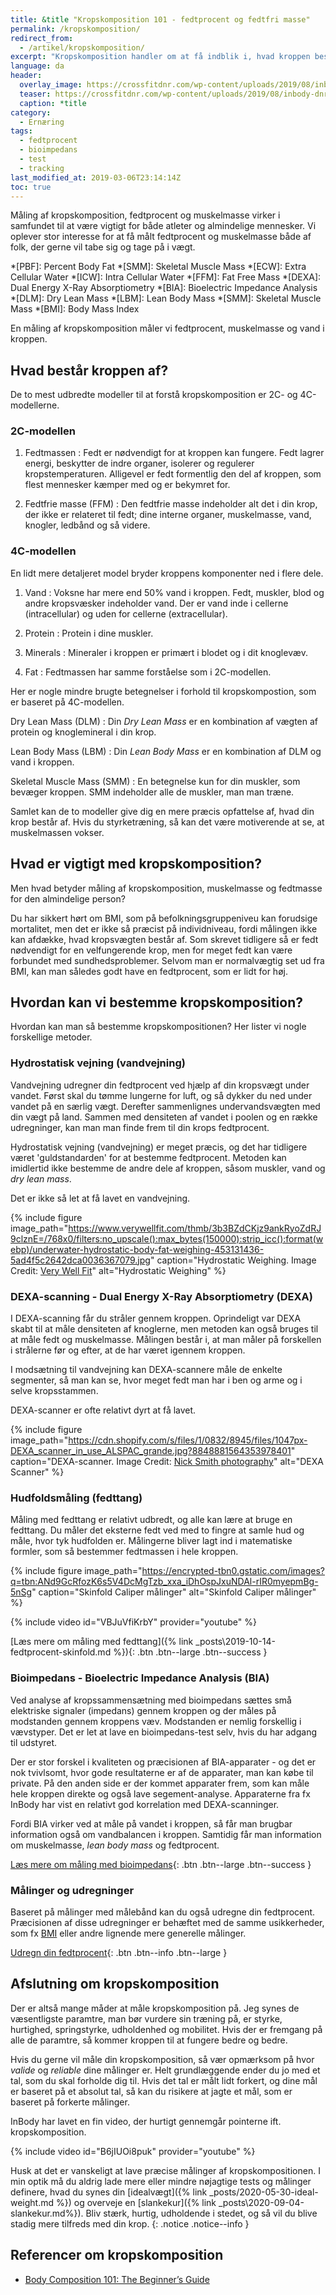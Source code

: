```yaml
---
title: &title "Kropskomposition 101 - fedtprocent og fedtfri masse"
permalink: /kropskomposition/
redirect_from:
  - /artikel/kropskomposition/
excerpt: "Kropskomposition handler om at få indblik i, hvad kroppen består af. Hvad er fedtprocenten og den fedtfri masse?"
language: da
header:
  overlay_image: https://crossfitdnr.com/wp-content/uploads/2019/08/inbody-dnr-570.jpg
  teaser: https://crossfitdnr.com/wp-content/uploads/2019/08/inbody-dnr-570.jpg
  caption: *title
category:
  - Ernæring
tags:
  - fedtprocent
  - bioimpedans
  - test
  - tracking
last_modified_at: 2019-03-06T23:14:14Z
toc: true
---
```


Måling af kropskomposition, fedtprocent og muskelmasse virker i samfundet til at være vigtigt for både atleter og almindelige mennesker. Vi oplever stor interesse for at få målt fedtprocent og muskelmasse både af folk, der gerne vil tabe sig og tage på i vægt.

*[PBF]: Percent Body Fat
*[SMM]: Skeletal Muscle Mass
*[ECW]: Extra Cellular Water
*[ICW]: Intra Cellular Water
*[FFM]: Fat Free Mass
*[DEXA]: Dual Energy X-Ray Absorptiometry
*[BIA]: Bioelectric Impedance Analysis
*[DLM]: Dry Lean Mass
*[LBM]: Lean Body Mass
*[SMM]: Skeletal Muscle Mass
*[BMI]: Body Mass Index

En måling af kropskomposition måler vi fedtprocent, muskelmasse og vand i kroppen. 

## Hvad består kroppen af?

De to mest udbredte modeller til at forstå kropskomposition er 2C- og 4C-modellerne.

### 2C-modellen

1. Fedtmassen
: Fedt er nødvendigt for at kroppen kan fungere. Fedt lagrer energi, beskytter de indre organer, isolerer og regulerer kropstemperaturen. Alligevel er fedt formentlig den del af kroppen, som flest mennesker kæmper med og er bekymret for.

2. Fedtfrie masse (FFM)
: Den fedtfrie masse indeholder alt det i din krop, der ikke er relateret til fedt; dine interne organer, muskelmasse, vand, knogler, ledbånd og så videre.

### 4C-modellen

En lidt mere detaljeret model bryder kroppens komponenter ned i flere dele.

1. Vand
: Voksne har mere end 50% vand i kroppen. Fedt, muskler, blod og andre kropsvæsker indeholder vand. Der er vand inde i cellerne (intracellular) og uden for cellerne (extracellular).

2. Protein
: Protein i dine muskler.

3. Minerals
: Mineraler i kroppen er primært i blodet og i dit knoglevæv.

4. Fat
: Fedtmassen har samme forståelse som i 2C-modellen.

Her er nogle mindre brugte betegnelser i forhold til kropskompostion, som er baseret på 4C-modellen.

Dry Lean Mass (DLM)
: Din _Dry Lean Mass_ er en kombination af vægten af protein og knoglemineral i din krop.

Lean Body Mass (LBM)
: Din _Lean Body Mass_ er en kombination af DLM og vand i kroppen.

Skeletal Muscle Mass (SMM)
: En betegnelse kun for din muskler, som bevæger kroppen. SMM indeholder alle de muskler, man man træne.

Samlet kan de to modeller give dig en mere præcis opfattelse af, hvad din krop består af. Hvis du styrketræning, så kan det være motiverende at se, at muskelmassen vokser.

## Hvad er vigtigt med kropskomposition?

Men hvad betyder måling af kropskomposition, muskelmasse og fedtmasse for den almindelige person?

Du har sikkert hørt om BMI, som på befolkningsgruppeniveu kan forudsige mortalitet, men det er ikke så præcist på individniveau, fordi målingen ikke kan afdække, hvad kropsvægten består af. Som skrevet tidligere så er fedt nødvendigt for en velfungerende krop, men for meget fedt kan være forbundet med sundhedsproblemer. Selvom man er normalvægtig set ud fra BMI, kan man således godt have en fedtprocent, som er lidt for høj.

## Hvordan kan vi bestemme kropskomposition?

Hvordan kan man så bestemme kropskompositionen? Her lister vi nogle forskellige metoder.

### Hydrostatisk vejning (vandvejning)

Vandvejning udregner din fedtprocent ved hjælp af din kropsvægt under vandet. Først skal du tømme lungerne for luft, og så dykker du ned under vandet på en særlig vægt. Derefter sammenlignes undervandsvægten med din vægt på land. Sammen med densiteten af vandet i poolen og en række udregninger, kan man man finde frem til din krops fedtprocent.

Hydrostatisk vejning (vandvejning) er meget præcis, og det har tidligere været 'guldstandarden' for at bestemme fedtprocent. Metoden kan imidlertid ikke bestemme de andre dele af kroppen, såsom muskler, vand og _dry lean mass_. 

Det er ikke så let at få lavet en vandvejning.

{% include figure image_path="https://www.verywellfit.com/thmb/3b3BZdCKjz9ankRyoZdRJ9clznE=/768x0/filters:no_upscale():max_bytes(150000):strip_icc():format(webp)/underwater-hydrostatic-body-fat-weighing-453131436-5ad4f5c2642dca0036367079.jpg" caption="Hydrostatic Weighing. Image Credit: [Very Well Fit](https://www.verywellfit.com)" alt="Hydrostatic Weighing" %}

### DEXA-scanning - Dual Energy X-Ray Absorptiometry (DEXA)

I DEXA-scanning får du stråler gennem kroppen. Oprindeligt var DEXA skabt til at måle densiteten af knoglerne, men metoden kan også bruges til at måle fedt og muskelmasse. Målingen består i, at man måler på forskellen i strålerne før og efter, at de har været igennem kroppen.

I modsætning til vandvejning kan DEXA-scannere måle de enkelte segmenter, så man kan se, hvor meget fedt man har i ben og arme og i selve kropsstammen.

DEXA-scanner er ofte relativt dyrt at få lavet.

{% include figure image_path="https://cdn.shopify.com/s/files/1/0832/8945/files/1047px-DEXA_scanner_in_use_ALSPAC_grande.jpg?8848881564353978401" caption="DEXA-scanner. Image Credit: [Nick Smith photography](http://www.nicksmithphotography.com/)" alt="DEXA Scanner" %}

### Hudfoldsmåling (fedttang)

Måling med fedttang er relativt udbredt, og alle kan lære at bruge en fedttang. Du måler det eksterne fedt ved med to fingre at samle hud og måle, hvor tyk hudfolden er. Målingerne bliver lagt ind i matematiske formler, som så bestemmer fedtmassen i hele kroppen.

{% include figure image_path="https://encrypted-tbn0.gstatic.com/images?q=tbn:ANd9GcRfozK6s5V4DcMgTzb_xxa_iDhOspJxuNDAl-rIR0myepmBg-5nSg" caption="Skinfold Caliper målinger" alt="Skinfold Caliper målinger" %}

{% include video id="VBJuVfiKrbY" provider="youtube" %}

[Læs mere om måling med fedttang]({% link _posts\2019-10-14-fedtprocent-skinfold.md %}){: .btn .btn--large .btn--success }

### Bioimpedans - Bioelectric Impedance Analysis (BIA)

Ved analyse af kropssammensætning med bioimpedans sættes små elektriske signaler (impedans) gennem kroppen og der måles på modstanden gennem kroppens væv. Modstanden er nemlig forskellig i vævstyper. Det er let at lave en bioimpedans-test selv, hvis du har adgang til udstyret. 

Der er stor forskel i kvaliteten og præcisionen af BIA-apparater - og det er nok tvivlsomt, hvor gode resultaterne er af de apparater, man kan købe til private. På den anden side er der kommet apparater frem, som kan måle hele kroppen direkte og også lave segement-analyse. Apparaterne fra fx InBody har vist en relativt god korrelation med DEXA-scanninger.

Fordi BIA virker ved at måle på vandet i kroppen, så får man brugbar information også om vandbalancen i kroppen. Samtidig får man information om muskelmasse, _lean body mass_ og fedtprocent.

[Læs mere om måling med bioimpedans](/artikel/inbody-570-bioimpedans){: .btn .btn--large .btn--success }

### Målinger og udregninger

Baseret på målinger med målebånd kan du også udregne din fedtprocent. Præcisionen af disse udregninger er behæftet med de samme usikkerheder, som fx [BMI](/bmi/) eller andre lignende mere generelle målinger.

[Udregn din fedtprocent](/artikel/udregning-af-fedtprocent){: .btn .btn--info .btn--large }

## Afslutning om kropskomposition

Der er altså mange måder at måle kropskomposition på. Jeg synes de væsentligste paramtre, man bør vurdere sin træning på, er styrke, hurtighed, springstyrke, udholdenhed og mobilitet. Hvis der er fremgang på alle de paramtre, så kommer kroppen til at fungere bedre og bedre.

Hvis du gerne vil måle din kropskomposition, så vær opmærksom på hvor _valide_ og _reliable_ dine målinger er. Helt grundlæggende ender du jo med et tal, som du skal forholde dig til. Hvis det tal er målt lidt forkert, og dine mål er baseret på et absolut tal, så kan du risikere at jagte et mål, som er baseret på forkerte målinger.

InBody har lavet en fin video, der hurtigt gennemgår pointerne ift. kropskomposition.

{% include video id="B6jIUOi8puk" provider="youtube" %}

Husk at det er vanskeligt at lave præcise målinger af kropskompositionen. I min optik må du aldrig lade mere eller mindre nøjagtige tests og målinger definere, hvad du synes din [idealvægt]({% link _posts/2020-05-30-ideal-weight.md %}) og overveje en [slankekur]({% link _posts\2020-09-04-slankekur.md%}). Bliv stærk, hurtig, udholdende i stedet, og så vil du blive stadig mere tilfreds med din krop.
{: .notice .notice--info }


## Referencer om kropskomposition

- [Body Composition 101: The Beginner’s Guide](https://inbodyusa.com/blogs/inbodyblog/28828609-body-composition-101-the-beginners-guide)

